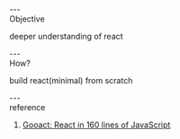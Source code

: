 ---\
Objective

deeper understanding of react


---\
How?

build react(minimal) from scratch



---\
reference


1. [Gooact: React in 160 lines of JavaScript](https://medium.com/@sweetpalma/gooact-react-in-160-lines-of-javascript-44e0742ad60f)

